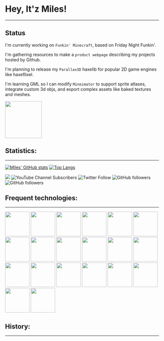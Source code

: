 # Hey, It'z Miles!
___
## Status
I'm currently working on `Funkin' Minecraft`, based on Friday Night Funkin'.

I'm gathering resources to make a `product webpage` describing my projects hosted by Github.

I'm planning to release my `Parallax3D` haxelib for popular 2D game engines like haxeflixel.

I'm learning GML so I can modify `Mineimator` to support sprite atlases, integrate custom 3d objs, and export complex assets like baked textures and meshes.

<img src="https://user-images.githubusercontent.com/95124554/222494443-e4dbe58f-a873-4c2a-b4f2-1103d3c763d8.png" width="120">


## Statistics:
______


[![Miles' GitHub stats](https://github-readme-stats.vercel.app/api?username=itz-miles&amp;show_icons=true&amp;title_color=fff&amp;icon_color=79ff97&amp;text_color=C9D1D9&amp;bg_color=21262D&show_icons=true&count_private=true)](https://github.com/anuraghazra/github-readme-stats) [![Top Langs](https://github-readme-stats.vercel.app/api/top-langs/?username=itz-miles&amp;show_icons=true&amp;title_color=fff&amp;icon_color=79ff97&amp;text_color=C9D1D9&amp;bg_color=21262D&count_private=true)](https://github.com/anuraghazra/github-readme-stats) 

![](https://komarev.com/ghpvc/?username=itz-miles&label=PROFILE+VIEWS:&style=plastic) ![YouTube Channel Subscribers](https://img.shields.io/youtube/channel/subscribers/UCiJn3MxuIm8299uy34kTLHQ?label=SUSCRIBE&style=plastic) ![Twitter Follow](https://img.shields.io/twitter/follow/Itz_MilesDev?color=%2300ccff&label=FOLLOW%20%40It%27zMilesDev&logo=twitter&logoColor=%2300ccff&style=plastic) ![GitHub followers](https://img.shields.io/github/followers/Itz-Miles?color=ffffff&label=FOLLOW%20Itz-Miles&logo=github&logoColor=ffffff&style=plastic) ![GitHub followers](https://img.shields.io/github/followers/Itz-NOT-Miles?color=ffffff&label=FOLLOW%20Itz-NOT-Miles&logo=github&logoColor=ffffff&style=plastic)






## Frequent technologies:
______
<p>
  <img src="https://user-images.githubusercontent.com/95124554/191063284-1381c6be-38db-4d61-915e-1703009843b9.svg" width="80">
  <img src="https://user-images.githubusercontent.com/95124554/191063288-7796e55e-5ed3-4d11-8fa8-d93ee102b58b.svg" width="80"> 
  <img src="https://user-images.githubusercontent.com/95124554/191063293-b7c76e95-cebf-4c4b-b158-a24715c6b0f2.svg" width="80"> 
  <img src="https://user-images.githubusercontent.com/95124554/191063294-45b4eaf9-9019-4293-9a34-2bac5a5f6c8f.svg" width="80"> 
  <img src="https://user-images.githubusercontent.com/95124554/191063295-5bf51753-cd13-4a09-b734-1e8f8da38780.svg" width="80"> 
  <img src="https://user-images.githubusercontent.com/95124554/191063298-8e808d28-0a7f-46a1-a859-29e00c43c3c2.svg" width="80"> 
  <img src="https://user-images.githubusercontent.com/95124554/191063303-3512cc5c-9cb7-4206-9943-556764652d3f.svg" width="80"> 
  <img src="https://user-images.githubusercontent.com/95124554/191063307-965fb282-27f4-4384-a49d-cd00f32e0f5b.svg" width="80"> 
  <img src="https://user-images.githubusercontent.com/95124554/191063309-f98d13cf-f257-4a6d-8fbc-5ba661829671.svg" width="80"> 
  <img src="https://upload.wikimedia.org/wikipedia/commons/9/9a/Visual_Studio_Code_1.35_icon.svg" width="80"> 
  <img src="https://i.imgur.com/nYPi7RB.png" width="80"> 
  <img src="https://avatars.githubusercontent.com/u/43118186?s=200&v=4" width="80px">
  <img src= "https://user-images.githubusercontent.com/95124554/191087697-da536393-9993-4aea-bc8b-a1a2d7021b92.png" width="80">
  <img src= "https://avatars3.githubusercontent.com/u/684879?s=400&amp;v=4" width="80">
  <img src= "https://git-scm.com/images/logos/downloads/Git-Icon-1788C.png" width="80">
  <img src= "https://pixlr.com/favicon.svg" width="80">
  <img src= "https://upload.wikimedia.org/wikipedia/commons/thumb/5/53/Audacity.svg/1024px-Audacity.svg.png" width="80">
  <img src= "https://upload.wikimedia.org/wikipedia/commons/thumb/4/40/Adobe_Premiere_Pro_CC_icon.svg/2101px-Adobe_Premiere_Pro_CC_icon.svg.png" width="80">
  <img src= "https://static.techspot.com/images2/downloads/topdownload/2021/04/2021-04-07-ts3_thumbs-8ba.png" width="80">
  <img src= "https://upload.wikimedia.org/wikipedia/commons/1/15/LMMS_logo.svg" width="80">
</p>


## History:
_____

